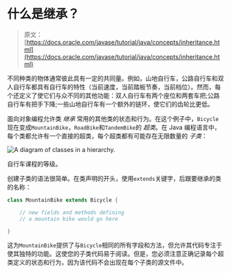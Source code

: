 # 什么是继承？

> 原文： [https://docs.oracle.com/javase/tutorial/java/concepts/inheritance.html](https://docs.oracle.com/javase/tutorial/java/concepts/inheritance.html)

不同种类的物体通常彼此具有一定的共同量。例如，山地自行车，公路自行车和双人自行车都具有自行车的特性（当前速度，当前踏板节奏，当前档位）。然而，每个还定义了使它们与众不同的其他功能：双人自行车有两个座位和两套车把;公路自行车有把手下降;一些山地自行车有一个额外的链环，使它们的齿轮比更低。

面向对象编程允许类 _继承_ 常用的其他类的状态和行为。在这个例子中，`Bicycle`现在变成`MountainBike`，`RoadBike`和`TandemBike`的 _超类_。在 Java 编程语言中，每个类都允许有一个直接的超类，每个超类都有可能存在无限数量的 _子类_：

![A diagram of classes in a hierarchy.](img/a3b4c6e8955f9562ddc1a464806476e7.jpg)

自行车课程的等级。



创建子类的语法很简单。在类声明的开头，使用`extends`关键字，后跟要继承的类的名称：

```java
class MountainBike extends Bicycle {

    // new fields and methods defining 
    // a mountain bike would go here

}
```

这为`MountainBike`提供了与`Bicycle`相同的所有字段和方法，但允许其代码专注于使其独特的功能。这使您的子类代码易于阅读。但是，您必须注意正确记录每个超类定义的状态和行为，因为该代码不会出现在每个子类的源文件中。